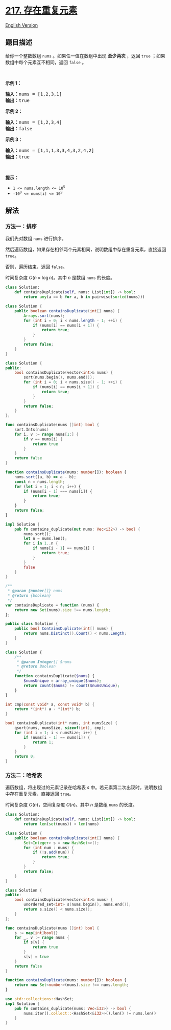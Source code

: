 # [217. 存在重复元素](https://leetcode.cn/problems/contains-duplicate)

[English Version](/solution/0200-0299/0217.Contains%20Duplicate/README_EN.md)

<!-- tags:数组,哈希表,排序 -->

<!-- difficulty:简单 -->

## 题目描述

<!-- 这里写题目描述 -->

给你一个整数数组 <code>nums</code> 。如果任一值在数组中出现 <strong>至少两次</strong> ，返回 <code>true</code> ；如果数组中每个元素互不相同，返回 <code>false</code> 。

<p>&nbsp;</p>

<p><strong>示例 1：</strong></p>

<pre>
<strong>输入：</strong>nums = [1,2,3,1]
<strong>输出：</strong>true</pre>

<p><strong>示例 2：</strong></p>

<pre>
<strong>输入：</strong>nums = [1,2,3,4]
<strong>输出：</strong>false</pre>

<p><strong>示例&nbsp;3：</strong></p>

<pre>
<strong>输入：</strong>nums = [1,1,1,3,3,4,3,2,4,2]
<strong>输出：</strong>true</pre>

<p>&nbsp;</p>

<p><strong>提示：</strong></p>

<ul>
	<li><code>1 &lt;= nums.length &lt;= 10<sup>5</sup></code></li>
	<li><code>-10<sup>9</sup> &lt;= nums[i] &lt;= 10<sup>9</sup></code></li>
</ul>

## 解法

### 方法一：排序

我们先对数组 `nums` 进行排序。

然后遍历数组，如果存在相邻两个元素相同，说明数组中存在重复元素，直接返回 `true`。

否则，遍历结束，返回 `false`。

时间复杂度 $O(n \times \log n)$。其中 $n$ 是数组 `nums` 的长度。

<!-- tabs:start -->

```python
class Solution:
    def containsDuplicate(self, nums: List[int]) -> bool:
        return any(a == b for a, b in pairwise(sorted(nums)))
```

```java
class Solution {
    public boolean containsDuplicate(int[] nums) {
        Arrays.sort(nums);
        for (int i = 0; i < nums.length - 1; ++i) {
            if (nums[i] == nums[i + 1]) {
                return true;
            }
        }
        return false;
    }
}
```

```cpp
class Solution {
public:
    bool containsDuplicate(vector<int>& nums) {
        sort(nums.begin(), nums.end());
        for (int i = 0; i < nums.size() - 1; ++i) {
            if (nums[i] == nums[i + 1]) {
                return true;
            }
        }
        return false;
    }
};
```

```go
func containsDuplicate(nums []int) bool {
	sort.Ints(nums)
	for i, v := range nums[1:] {
		if v == nums[i] {
			return true
		}
	}
	return false
}
```

```ts
function containsDuplicate(nums: number[]): boolean {
    nums.sort((a, b) => a - b);
    const n = nums.length;
    for (let i = 1; i < n; i++) {
        if (nums[i - 1] === nums[i]) {
            return true;
        }
    }
    return false;
}
```

```rust
impl Solution {
    pub fn contains_duplicate(mut nums: Vec<i32>) -> bool {
        nums.sort();
        let n = nums.len();
        for i in 1..n {
            if nums[i - 1] == nums[i] {
                return true;
            }
        }
        false
    }
}
```

```js
/**
 * @param {number[]} nums
 * @return {boolean}
 */
var containsDuplicate = function (nums) {
    return new Set(nums).size !== nums.length;
};
```

```cs
public class Solution {
    public bool ContainsDuplicate(int[] nums) {
        return nums.Distinct().Count() < nums.Length;
    }
}
```

```php
class Solution {
    /**
     * @param Integer[] $nums
     * @return Boolean
     */
    function containsDuplicate($nums) {
        $numsUnique = array_unique($nums);
        return count($nums) != count($numsUnique);
    }
}
```

```c
int cmp(const void* a, const void* b) {
    return *(int*) a - *(int*) b;
}

bool containsDuplicate(int* nums, int numsSize) {
    qsort(nums, numsSize, sizeof(int), cmp);
    for (int i = 1; i < numsSize; i++) {
        if (nums[i - 1] == nums[i]) {
            return 1;
        }
    }
    return 0;
}
```

<!-- tabs:end -->

### 方法二：哈希表

遍历数组，将出现过的元素记录在哈希表 $s$ 中。若元素第二次出现时，说明数组中存在重复元素，直接返回 `true`。

时间复杂度 $O(n)$，空间复杂度 $O(n)$。其中 $n$ 是数组 `nums` 的长度。

<!-- tabs:start -->

```python
class Solution:
    def containsDuplicate(self, nums: List[int]) -> bool:
        return len(set(nums)) < len(nums)
```

```java
class Solution {
    public boolean containsDuplicate(int[] nums) {
        Set<Integer> s = new HashSet<>();
        for (int num : nums) {
            if (!s.add(num)) {
                return true;
            }
        }
        return false;
    }
}
```

```cpp
class Solution {
public:
    bool containsDuplicate(vector<int>& nums) {
        unordered_set<int> s(nums.begin(), nums.end());
        return s.size() < nums.size();
    }
};
```

```go
func containsDuplicate(nums []int) bool {
	s := map[int]bool{}
	for _, v := range nums {
		if s[v] {
			return true
		}
		s[v] = true
	}
	return false
}
```

```ts
function containsDuplicate(nums: number[]): boolean {
    return new Set<number>(nums).size !== nums.length;
}
```

```rust
use std::collections::HashSet;
impl Solution {
    pub fn contains_duplicate(nums: Vec<i32>) -> bool {
        nums.iter().collect::<HashSet<&i32>>().len() != nums.len()
    }
}
```

<!-- tabs:end -->

<!-- end -->
